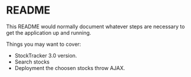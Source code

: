 # README

This README would normally document whatever steps are necessary to get the
application up and running.

Things you may want to cover:

* StockTracker 3.0 version.
* Search stocks
* Deployment the choosen stocks throw AJAX.